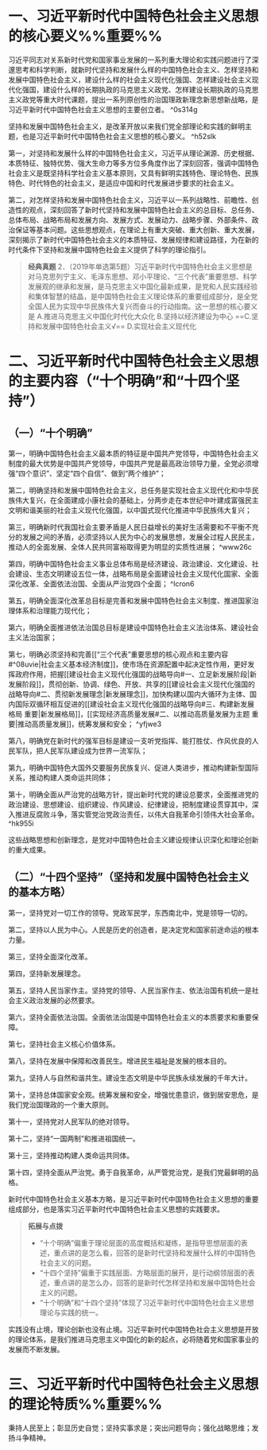 # 一、习近平新时代中国特色社会主义思想的核心要义%%重要%%
习近平同志对关系新时代党和国家事业发展的一系列重大理论和实践问题进行了深邃思考和科学判断，就新时代坚持和发展什么样的中国特色社会主义、怎样坚持和发展中国特色社会主义，建设什么样的社会主义现代化强国、怎样建设社会主义现代化强国，建设什么样的长期执政的马克思主义政党、怎样建设长期执政的马克思主义政党等重大时代课题，提出一系列原创性的治国理政新理念新思想新战略，是习近平新时代中国特色社会主义思想的主要创立者。 ^0s314g

坚持和发展中国特色社会主义，是改革开放以来我们党全部理论和实践的鲜明主题，也是习近平新时代中国特色社会主义思想的核心要义。 ^h52slk

第一，对坚持和发展什么样的中国特色社会主义，习近平从理论渊源、历史根据、本质特征、独特优势、强大生命力等多方位多角度作出了深刻回答，强调中国特色社会主义是既坚持科学社会主义基本原则，又具有鲜明实践特色、理论特色、民族特色、时代特色的社会主义，是适应中国和时代发展进步要求的社会主义。

第二，对怎样坚持和发展中国特色社会主义，习近平以一系列战略性、前瞻性、创造性的观点，深刻回答了新时代坚持和发展中国特色社会主义的总目标、总任务、总体布局、战略布局和发展方向、发展方式、发展动力、战略步骤、外部条件、政治保证等基本问题。这些思想观点，在理论上有重大突破、重大创新、重大发展，深刻揭示了新时代中国特色社会主义的本质特征、发展规律和建设路径，为在新的时代条件下坚持和发展中国特色社会主义提供了科学的理论指引。

>**经典真题**
2．（2019年单选第5题）习近平新时代中国特色社会主义思想是对马克思列宁主义、毛泽东思想、邓小平理论、“三个代表”重要思想、科学发展观的继承和发展，是马克思主义中国化最新成果，是党和人民实践经验和集体智慧的结晶，是中国特色社会主义理论体系的重要组成部分，是全党全国人民为实现中华民族伟大复兴而奋斗的行动指南。这一思想的核心要义是
A.推进马克思主义中国化时代化大众化
B.坚持以经济建设为中心
==C.坚持和发展中国特色社会主义√==
D.实现社会主义现代化
# 二、习近平新时代中国特色社会主义思想的主要内容（“十个明确”和“十四个坚持”）
## （一）“十个明确”
第一，明确中国特色社会主义最本质的特征是中国共产党领导，中国特色社会主义制度的最大优势是中国共产党领导，中国共产党是最高政治领导力量，全党必须增强“四个意识”、坚定“四个自信”、做到“两个维护”；

第二，明确坚持和发展中国特色社会主义，总任务是实现社会主义现代化和中华民族伟大复兴，在全面建成小康社会的基础上，分两步走在本世纪中叶建成富强民主文明和谐美丽的社会主义现代化强国，以中国式现代化推进中华民族伟大复兴；

第三，明确新时代我国社会主要矛盾是人民日益增长的美好生活需要和不平衡不充分的发展之间的矛盾，必须坚持以人民为中心的发展思想，发展全过程人民民主，推动人的全面发展、全体人民共同富裕取得更为明显的实质性进展； ^www26c

第四，明确中国特色社会主义事业总体布局是经济建设、政治建设、文化建设、社会建设、生态文明建设五位一体，战略布局是全面建设社会主义现代化国家、全面深化改革、全面依法治国、全面从严治党四个全面； ^lcron6

第五，明确全面深化改革总目标是完善和发展中国特色社会主义制度、推进国家治理体系和治理能力现代化；

第六，明确全面推进依法治国总目标是建设中国特色社会主义法治体系、建设社会主义法治国家；

第七，明确必须坚持和完善[[“三个代表”重要思想的核心观点和主要内容#^08uvie|社会主义基本经济制度]]，使市场在资源配置中起决定性作用，更好发挥政府作用，把握[[建设社会主义现代化强国的战略导向#一、立足新发展阶段|新发展阶段]]，贯彻创新、协调、绿色、开放、共享的[[建设社会主义现代化强国的战略导向#二、贯彻新发展理念|新发展理念]]，加快构建以国内大循环为主体、国内国际双循环相互促进的[[建设社会主义现代化强国的战略导向#三、构建新发展格局 重要|新发展格局]]，[[实现经济高质量发展#二、以推动高质量发展为主题 重要|推动高质量发展]]，统筹发展和安全； ^yfjwe3

第八，明确党在新时代的强军目标是建设一支听党指挥、能打胜仗、作风优良的人民军队，把人民军队建设成为世界一流军队；

第九，明确中国特色大国外交要服务民族复兴、促进人类进步，推动构建新型国际关系，推动构建人类命运共同体；

第十，明确全面从严治党的战略方针，提出新时代党的建设总要求，全面推进党的政治建设、思想建设、组织建设、作风建设、纪律建设，把制度建设贯穿其中，深入推进反腐败斗争，落实管党治党政治责任，以伟大自我革命引领伟大社会革命。 ^hk955i

这些战略思想和创新理念，是党对中国特色社会主义建设规律认识深化和理论创新的重大成果。
## （二）“十四个坚持”（坚持和发展中国特色社会主义的基本方略）
第一，坚持党对一切工作的领导。党政军民学，东西南北中，党是领导一切的。

第二，坚持以人民为中心。人民是历史的创造者，是决定党和国家前途命运的根本力量。

第三，坚持全面深化改革。

第四，坚持新发展理念。

第五，坚持人民当家作主。坚持党的领导、人民当家作主、依法治国有机统一是社会主义政治发展的必然要求。

第六，坚持全面依法治国。全面依法治国是中国特色社会主义的本质要求和重要保障。

第七，坚持社会主义核心价值体系。

第八，坚持在发展中保障和改善民生。增进民生福祉是发展的根本目的。

第九，坚持人与自然和谐共生。建设生态文明是中华民族永续发展的千年大计。

第十，坚持总体国家安全观。统筹发展和安全，增强忧患意识，做到居安思危，是我们党治国理政的一个重大原则。

第十一，坚持党对人民军队的绝对领导。

第十二，坚持“一国两制”和推进祖国统一。

第十三，坚持推动构建人类命运共同体。

第十四，坚持全面从严治党。勇于自我革命，从严管党治党，是我们党最鲜明的品格。

新时代中国特色社会主义基本方略，是习近平新时代中国特色社会主义思想的重要组成部分，也是落实习近平新时代中国特色社会主义思想的实践要求。

>**拓展与点拨**
>- “十个明确”偏重于理论层面的高度概括和凝练，是指导思想层面的表述，重点讲的是怎么看，回答的是新时代坚持和发展什么样的中国特色社会主义的问题。
>- “十四个坚持”偏重于实践层面、方略层面的展开，是行动纲领层面的表述，重点讲的是怎么办，回答的是新时代怎样坚持和发展中国特色社会主义的问题。
>- “十个明确”和“十四个坚持”体现了习近平新时代中国特色社会主义思想理论与实践的统一。

实践没有止境，理论创新也没有止境。习近平新时代中国特色社会主义思想是开放的理论体系，是我们推进马克思主义中国化的新的起点，必将随着党和国家事业的发展而不断发展。
# 三、习近平新时代中国特色社会主义思想的理论特质%%重要%%
秉持人民至上；彰显历史自觉；坚持实事求是；突出问题导向；强化战略思维；发扬斗争精神。